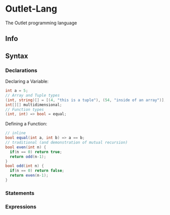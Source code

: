 # Outlet-Lang
The Outlet programming language
## Info
## Syntax
### Declarations
Declaring a Variable:
```C#
int a = 5;
// Array and Tuple types
(int, string)[] = [(4, "this is a tuple"), (54, "inside of an array")];
int[][] multidimensional;
// Function types
(int, int) => bool = equal;
```
Defining a Function:
```C#
// inline
bool equal(int a, int b) => a == b;
// traditional (and demonstration of mutual recursion)
bool even(int n) {
  if(n == 0) return true;
  return odd(n-1);
}
bool odd(int n) {
  if(n == 0) return false;
  return even(n-1);
}
```
### Statements
### Expressions
